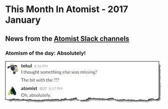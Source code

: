 # This Month In Atomist - 2017 January

## News from the [Atomist Slack channels](https://atomist-community.slack.com)

### Atomism of the day: Absolutely!

![Atomism of the day](images/atomism-of-the-day-4.png)

